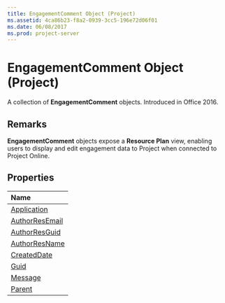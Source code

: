 ```yaml
---
title: EngagementComment Object (Project)
ms.assetid: 4ca86b23-f8a2-0939-3cc5-196e72d06f01
ms.date: 06/08/2017
ms.prod: project-server
---
```



# EngagementComment Object (Project)

A collection of  **EngagementComment** objects. Introduced in Office 2016.
 


## Remarks

 **EngagementComment** objects expose a **Resource Plan** view, enabling users to display and edit engagement data to Project when connected to Project Online.
 

 

## Properties
<a name="properties"> </a>



|**Name**|
|:-----|
|[Application](Project.engagementcomment.application.md)|
|[AuthorResEmail](Project.engagementcomment.authorresemail.md)|
|[AuthorResGuid](Project.engagementcomment.authorresguid.md)|
|[AuthorResName](Project.engagementcomment.authorresname.md)|
|[CreatedDate](Project.engagementcomment.createddate.md)|
|[Guid](Project.engagementcomment.guid.md)|
|[Message](Project.engagementcomment.message.md)|
|[Parent](Project.engagementcomment.parent.md)|

